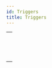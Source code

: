 ```yaml
---
id: Triggers
title: Triggers
---
```

||
|---|
|[<!-- INCLUDE #_command_.Trigger event.Syntax -->](../../commands-legacy/trigger-event.md)<br/><!-- INCLUDE #_command_.Trigger event.Summary -->|
|[<!-- INCLUDE #_command_.Trigger level.Syntax -->](../../commands-legacy/trigger-level.md)<br/><!-- INCLUDE #_command_.Trigger level.Summary -->|
|[<!-- INCLUDE #_command_.TRIGGER PROPERTIES.Syntax -->](../../commands-legacy/trigger-properties.md)<br/><!-- INCLUDE #_command_.TRIGGER PROPERTIES.Summary -->|
